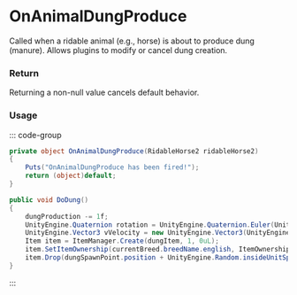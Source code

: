 # OnAnimalDungProduce
<Badge type="info" text="Animal"/><Badge type="danger" text="Carbon Compatible"/><Badge type="warning" text="Oxide Compatible"/>
Called when a ridable animal (e.g., horse) is about to produce dung (manure). Allows plugins to modify or cancel dung creation.

### Return
Returning a non-null value cancels default behavior.

### Usage
::: code-group
```csharp [Example]
private object OnAnimalDungProduce(RidableHorse2 ridableHorse2)
{
	Puts("OnAnimalDungProduce has been fired!");
	return (object)default;
}
```
```csharp [Source — Assembly-CSharp @ RidableHorse2]
public void DoDung()
{
	dungProduction -= 1f;
	UnityEngine.Quaternion rotation = UnityEngine.Quaternion.Euler(UnityEngine.Random.Range(-180f, 180f), UnityEngine.Random.Range(-180f, 180f), UnityEngine.Random.Range(-180f, 180f));
	UnityEngine.Vector3 vVelocity = new UnityEngine.Vector3(UnityEngine.Random.Range(-0.5f, 0.5f), UnityEngine.Random.Range(-1f, -3f), UnityEngine.Random.Range(-0.5f, 0.5f));
	Item item = ItemManager.Create(dungItem, 1, 0uL);
	item.SetItemOwnership(currentBreed.breedName.english, ItemOwnershipPhrases.Pooped);
	item.Drop(dungSpawnPoint.position + UnityEngine.Random.insideUnitSphere * 0.1f, vVelocity, rotation);
}

```
:::
